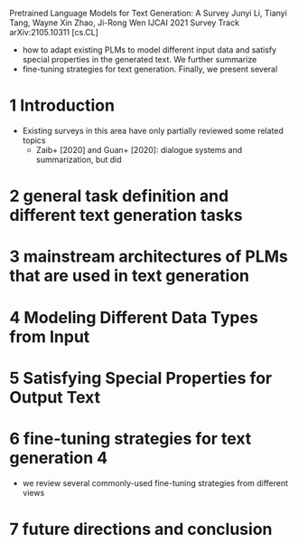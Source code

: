 Pretrained Language Models for Text Generation: A Survey
Junyi Li, Tianyi Tang, Wayne Xin Zhao, Ji-Rong Wen
IJCAI 2021 Survey Track arXiv:2105.10311 [cs.CL]

* how to adapt existing PLMs to model different input data and 
  satisfy special properties in the generated text. We further summarize
* fine-tuning strategies for text generation. Finally, we present several

# 1 Introduction

* Existing surveys in this area have only partially reviewed some related topics
  * Zaib+ [2020] and Guan+ [2020]: dialogue systems and summarization, but did

# 2 general task definition and different text generation tasks

# 3 mainstream architectures of PLMs that are used in text generation

# 4 Modeling Different Data Types from Input

# 5 Satisfying Special Properties for Output Text

# 6 fine-tuning strategies for text generation 4

* we review several commonly-used fine-tuning strategies from different views

# 7 future directions and conclusion
